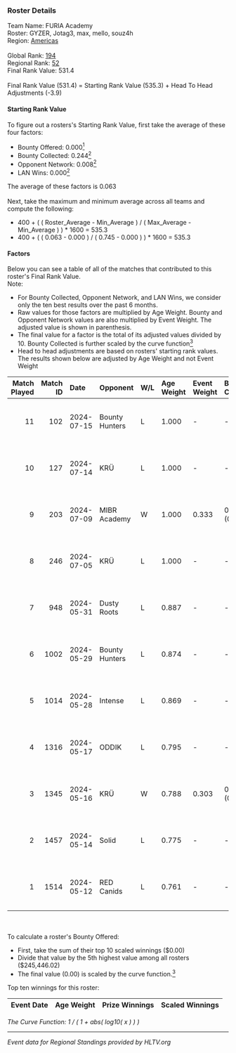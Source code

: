 ### Roster Details<br />
Team Name: FURIA Academy<br />
Roster: GYZER, Jotag3, max, mello, souz4h<br />
Region: [Americas]( ../standings_americas.md)<br />
<br />
Global Rank: [194](../standings_global.md)<br />
Regional Rank: [52]( ../standings_americas.md)<br />
Final Rank Value:  531.4<br />
<br />
Final Rank Value (531.4) = Starting Rank Value (535.3) + Head To Head Adjustments (-3.9)<br />

#### Starting Rank Value<br />
To figure out a rosters's Starting Rank Value, first take the average of these four factors:<br />
- Bounty Offered: 0.000[<sup>1</sup>](#table2)
- Bounty Collected: 0.244[<sup>2</sup>](#table1)
- Opponent Network: 0.008[<sup>2</sup>](#table1)
- LAN Wins: 0.000[<sup>2</sup>](#table1)

The average of these factors is 0.063<br />
<br />
Next, take the maximum and minimum average across all teams and compute the following:<br />
- 400 + ( ( Roster_Average - Min_Average ) / ( Max_Average - Min_Average ) ) * 1600 = 535.3
- 400 + ( ( 0.063 - 0.000 ) / ( 0.745 - 0.000 ) ) * 1600 = 535.3


#### Factors<br />
Below you can see a table of all of the matches that contributed to this roster's Final Rank Value.<br />
Note:<br />

- For Bounty Collected, Opponent Network, and LAN Wins, we consider only the ten best results over the past 6 months.
- Raw values for those factors are multiplied by Age Weight. Bounty and Opponent Network values are also multiplied by Event Weight. The adjusted value is shown in parenthesis.
- The final value for a factor is the total of its adjusted values divided by 10. Bounty Collected is further scaled by the curve function[<sup>3</sup>](#curveFunction)
- Head to head adjustments are based on rosters' starting rank values. The results shown below are adjusted by Age Weight and not Event Weight
<span id="table1"></span><br />


| Match Played | Match ID | Date       | Opponent       | W/L | Age Weight | Event Weight | Bounty Collected | Opponent Network | LAN Wins  | H2H Adj. | Roster                                   |
| -: | -: | :- | :- | :- | :- | :- | :- | :- | :- | -: | :- |
|           11 |      102 | 2024-07-15 | Bounty Hunters | L   | 1.000      | -            | -                | -                | -         |    -2.11 | GYZER, Jotag3, max, mello, souz4h        |
|           10 |      127 | 2024-07-14 | KRÜ            | L   | 1.000      | -            | -                | -                | -         |    -3.65 | GYZER, Jotag3, max, mello, souz4h        |
|            9 |      203 | 2024-07-09 | MIBR Academy   | W   | 1.000      | 0.333        | 0.000 (0.000)    | 0.000 (0.000)    | 0 (0.000) |     9.88 | GYZER, Jotag3, max, mello, souz4h        |
|            8 |      246 | 2024-07-05 | KRÜ            | L   | 1.000      | -            | -                | -                | -         |    -3.96 | GYZER, Jotag3, max, mello, souz4h        |
|            7 |      948 | 2024-05-31 | Dusty Roots    | L   | 0.887      | -            | -                | -                | -         |    -5.78 | Bruninho, cerolzin, GYZER, Jotag3, mello |
|            6 |     1002 | 2024-05-29 | Bounty Hunters | L   | 0.874      | -            | -                | -                | -         |    -3.07 | Bruninho, cerolzin, GYZER, Jotag3, mello |
|            5 |     1014 | 2024-05-28 | Intense        | L   | 0.869      | -            | -                | -                | -         |   -12.13 | Bruninho, cerolzin, GYZER, Jotag3, mello |
|            4 |     1316 | 2024-05-17 | ODDIK          | L   | 0.795      | -            | -                | -                | -         |    -2.00 | Bruninho, cerolzin, GYZER, Jotag3, mello |
|            3 |     1345 | 2024-05-16 | KRÜ            | W   | 0.788      | 0.303        | 0.034 (0.008)    | 0.324 (0.077)    | 0 (0.000) |    22.05 | Bruninho, cerolzin, GYZER, Jotag3, mello |
|            2 |     1457 | 2024-05-14 | Solid          | L   | 0.775      | -            | -                | -                | -         |    -2.57 | Bruninho, cerolzin, GYZER, Jotag3, mello |
|            1 |     1514 | 2024-05-12 | RED Canids     | L   | 0.761      | -            | -                | -                | -         |    -0.60 | Bruninho, cerolzin, GYZER, Jotag3, mello |

<br />
<span id="table2"></span><br />
To calculate a roster's Bounty Offered:<br />

- First, take the sum of their top 10 scaled winnings ($0.00)
- Divide that value by the 5th highest value among all rosters ($245,446.02)
- The final value (0.00) is scaled by the curve function.[<sup>3</sup>](#curveFunction)

Top ten winnings for this roster:<br />

| Event Date | Age Weight | Prize Winnings | Scaled Winnings |
| :- | -: | :- | :- |


<span id="curveFunction"></span>_The Curve Function: 1 / ( 1 + abs( log10( x ) ) )_<br />

---
_Event data for Regional Standings provided by HLTV.org_<br />
